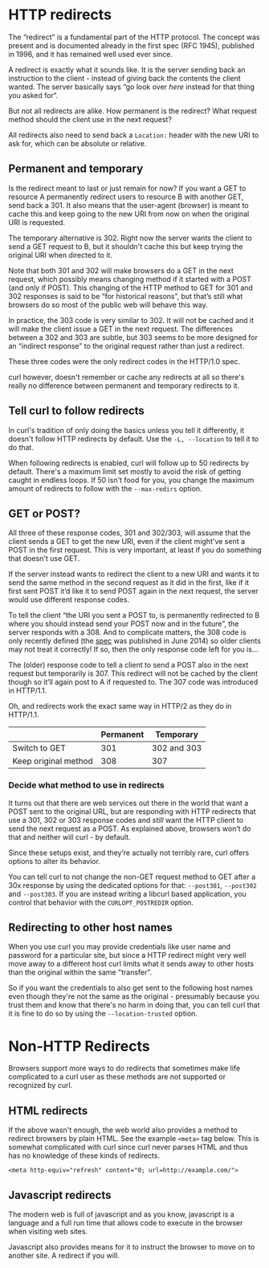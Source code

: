 # HTTP redirects

The “redirect” is a fundamental part of the HTTP protocol. The concept was
present and is documented already in the first spec (RFC 1945), published in
1996, and it has remained well used ever since.

A redirect is exactly what it sounds like. It is the server sending back an
instruction to the client - instead of giving back the contents the client
wanted. The server basically says “go look over *here* instead for that thing
you asked for“.

But not all redirects are alike. How permanent is the redirect? What request
method should the client use in the next request?

All redirects also need to send back a `Location:` header with the new URI to
ask for, which can be absolute or relative.

## Permanent and temporary

Is the redirect meant to last or just remain for now? If you want a GET to
resource A permanently redirect users to resource B with another GET, send
back a 301. It also means that the user-agent (browser) is meant to cache this
and keep going to the new URI from now on when the original URI is requested.

The temporary alternative is 302. Right now the server wants the client to
send a GET request to B, but it shouldn't cache this but keep trying the
original URI when directed to it.

Note that both 301 and 302 will make browsers do a GET in the next request,
which possibly means changing method if it started with a POST (and only if
POST). This changing of the HTTP method to GET for 301 and 302 responses is
said to be “for historical reasons”, but that’s still what browsers do so most
of the public web will behave this way.

In practice, the 303 code is very similar to 302. It will not be cached and it
will make the client issue a GET in the next request. The differences between
a 302 and 303 are subtle, but 303 seems to be more designed for an “indirect
response” to the original request rather than just a redirect.

These three codes were the only redirect codes in the HTTP/1.0 spec.

curl however, doesn't remember or cache any redirects at all so there's really
no difference between permanent and temporary redirects to it.

## Tell curl to follow redirects

In curl's tradition of only doing the basics unless you tell it differently,
it doesn't follow HTTP redirects by default. Use the `-L, --location` to tell
it to do that.

When following redirects is enabled, curl will follow up to 50 redirects by
default. There's a maximum limit set mostly to avoid the risk of getting
caught in endless loops. If 50 isn't food for you, you change the maximum
amount of redirects to follow with the `--max-redirs` option.

## GET or POST?

All three of these response codes, 301 and 302/303, will assume that the
client sends a GET to get the new URI, even if the client might've sent a POST
in the first request. This is very important, at least if you do something
that doesn't use GET.

If the server instead wants to redirect the client to a new URI and wants it
to send the same method in the second request as it did in the first, like if
it first sent POST it’d like it to send POST again in the next request, the
server would use different response codes.

To tell the client “the URI you sent a POST to, is permanently redirected to B
where you should instead send your POST now and in the future”, the server
responds with a 308. And to complicate matters, the 308 code is only recently
defined (the [spec](https://tools.ietf.org/html/rfc7238#section-3) was
published in June 2014) so older clients may not treat it correctly! If so,
then the only response code left for you is...

The (older) response code to tell a client to send a POST also in the next
request but temporarily is 307. This redirect will not be cached by the client
though so it’ll again post to A if requested to. The 307 code was introduced
in HTTP/1.1.

Oh, and redirects work the exact same way in HTTP/2 as they do in HTTP/1.1.

|                     |Permanent | Temporary   |
|---------------------|----------|-------------|
|Switch to GET        | 301      | 302 and 303 |
|Keep original method | 308      | 307         |

### Decide what method to use in redirects

It turns out that there are web services out there in the world that want a
POST sent to the original URL, but are responding with HTTP redirects that use
a 301, 302 or 303 response codes and *still* want the HTTP client to send the
next request as a POST. As explained above, browsers won’t do that and neither
will curl - by default.

Since these setups exist, and they’re actually not terribly rare, curl offers
options to alter its behavior.

You can tell curl to not change the non-GET request method to GET after a 30x
response by using the dedicated options for that: `--post301`, `--post302` and
`--post303`. If you are instead writing a libcurl based application, you
control that behavior with the `CURLOPT_POSTREDIR` option.

## Redirecting to other host names

When you use curl you may provide credentials like user name and password for
a particular site, but since a HTTP redirect might very well move away to a
different host curl limits what it sends away to other hosts than the original
within the same "transfer".

So if you want the credentials to also get sent to the following host names
even though they're not the same as the original - presumably because you
trust them and know that there's no harm in doing that, you can tell curl that
it is fine to do so by using the `--location-trusted` option.

# Non-HTTP Redirects

Browsers support more ways to do redirects that sometimes make life
complicated to a curl user as these methods are not supported or recognized by
curl.

## HTML redirects

If the above wasn't enough, the web world also provides a method to redirect
browsers by plain HTML. See the example `<meta>` tag below. This is somewhat
complicated with curl since curl never parses HTML and thus has no knowledge
of these kinds of redirects.

    <meta http-equiv="refresh" content="0; url=http://example.com/">

## Javascript redirects

The modern web is full of javascript and as you know, javascript is a
language and a full run time that allows code to execute in the browser when
visiting web sites.

Javascript also provides means for it to instruct the browser to move on to
another site. A redirect if you will.
